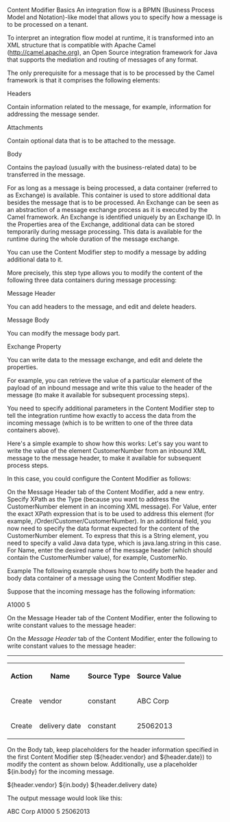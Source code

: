 Content Modifier Basics
An integration flow is a BPMN (Business Process Model and Notation)-like model that allows you to specify how a message is to be processed on a tenant.

To interpret an integration flow model at runtime, it is transformed into an XML structure that is compatible with Apache Camel (http://camel.apache.org), an Open Source integration framework for Java that supports the mediation and routing of messages of any format.

The only prerequisite for a message that is to be processed by the Camel framework is that it comprises the following elements:

Headers

Contain information related to the message, for example, information for addressing the message sender.

Attachments

Contain optional data that is to be attached to the message.

Body

Contains the payload (usually with the business-related data) to be transferred in the message.

For as long as a message is being processed, a data container (referred to as Exchange) is available. This container is used to store additional data besides the message that is to be processed. An Exchange can be seen as an abstraction of a message exchange process as it is executed by the Camel framework. An Exchange is identified uniquely by an Exchange ID. In the Properties area of the Exchange, additional data can be stored temporarily during message processing. This data is available for the runtime during the whole duration of the message exchange.

You can use the Content Modifier step to modify a message by adding additional data to it.

More precisely, this step type allows you to modify the content of the following three data containers during message processing:

Message Header

You can add headers to the message, and edit and delete headers.

Message Body

You can modify the message body part.

Exchange Property

You can write data to the message exchange, and edit and delete the properties.

For example, you can retrieve the value of a particular element of the payload of an inbound message and write this value to the header of the message (to make it available for subsequent processing steps).

You need to specify additional parameters in the Content Modifier step to tell the integration runtime how exactly to access the data from the incoming message (which is to be written to one of the three data containers above).

Here's a simple example to show how this works: Let's say you want to write the value of the element CustomerNumber from an inbound XML message to the message header, to make it available for subsequent process steps.

In this case, you could configure the Content Modifier as follows:

On the Message Header tab of the Content Modifier, add a new entry. Specify XPath as the Type (because you want to address the CustomerNumber element in an incoming XML message). For Value, enter the exact XPath expression that is to be used to address this element (for example, /Order/Customer/CustomerNumber). In an additional field, you now need to specify the data format expected for the content of the CustomerNumber element. To express that this is a String element, you need to specify a valid Java data type, which is java.lang.string in this case. For Name, enter the desired name of the message header (which should contain the CustomerNumber value), for example, CustomerNo.

Example
The following example shows how to modify both the header and body data container of a message using the Content Modifier step.

Suppose that the incoming message has the following information:

<order>
	<book>
		<BookID>A1000</BookID>
		<Count>5</Count>
	</book>
</order>

On the Message Header tab of the Content Modifier, enter the following to write constant values to the message header:

<p dir="auto">On the <em>Message Header</em> tab of the Content Modifier, enter the following to write constant values to the message header:</p>
<hr>
<markdown-accessiblity-table><table>
<tbody><tr>
<th valign="top">
<p dir="auto">Action</p>
</th>
<th valign="top">
<p dir="auto">Name</p>
</th>
<th valign="top">
<p dir="auto">Source Type</p>
</th>
<th valign="top">
<p dir="auto">Source Value</p>
</th>
</tr>
<tr>
<td valign="top">
<p dir="auto">Create</p>
</td>
<td valign="top">
<p dir="auto">vendor</p>
</td>
<td valign="top">
<p dir="auto">constant</p>
</td>
<td valign="top">
<p dir="auto">ABC Corp</p>
</td>
</tr>
<tr>
<td valign="top">
<p dir="auto">Create</p>
</td>
<td valign="top">
<p dir="auto">delivery date</p>
</td>
<td valign="top">
<p dir="auto">constant</p>
</td>
<td valign="top">
<p dir="auto">25062013</p>
</td>
</tr>
</tbody></table></markdown-accessiblity-table>

On the Body tab, keep placeholders for the header information specified in the first Content Modifier step (${header.vendor} and ${header.date}) to modify the content as shown below. Additionally, use a placeholder ${in.body} for the incoming message.

<invoice>
<vendor>${header.vendor}</vendor>
${in.body}
<deliverydate>${header.delivery date}</delivery>
</invoice>

The output message would look like this:

<invoice>
<vendor>ABC Corp</vendor>
<order>
	<book>
		<BookID>A1000</BookID>
		<Count>5</Count>
	</book>
</order>
<deliverydate>25062013</deliverydate>
</invoice>
